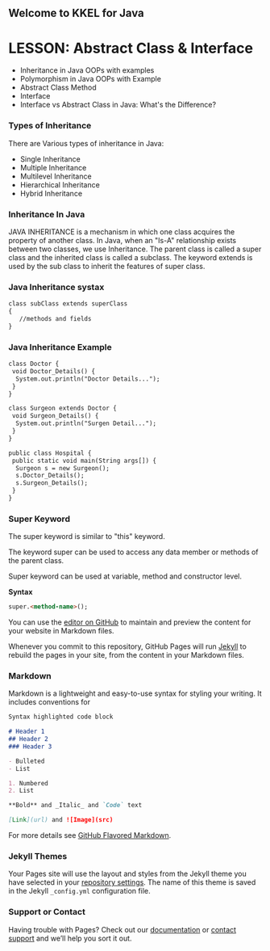 ## Welcome to KKEL for Java

# LESSON: Abstract Class & Interface
   
  - Inheritance in Java OOPs with examples
  - Polymorphism in Java OOPs with Example 
  - Abstract Class Method
  - Interface
  - Interface vs Abstract Class in Java: What's the Difference?
  
### Types of Inheritance
There are Various types of inheritance in Java:
  - Single Inheritance
  - Multiple Inheritance
  - Multilevel Inheritance
  - Hierarchical Inheritance
  - Hybrid Inheritance

### Inheritance In Java
JAVA INHERITANCE is a mechanism in which one class acquires the property of another class. In Java, when an "Is-A" relationship exists between two classes, we use Inheritance. The parent class is called a super class and the inherited class is called a subclass. The keyword extends is used by the sub class to inherit the features of super class.

### Java Inheritance systax
```markdown
class subClass extends superClass  
{  
   //methods and fields  
}  
```

### Java Inheritance Example
```markdown
class Doctor {
 void Doctor_Details() {
  System.out.println("Doctor Details...");
 }
}

class Surgeon extends Doctor {
 void Surgeon_Details() {
  System.out.println("Surgen Detail...");
 }
}

public class Hospital {
 public static void main(String args[]) {
  Surgeon s = new Surgeon();
  s.Doctor_Details();
  s.Surgeon_Details();
 }
}
```

### Super Keyword

The super keyword is similar to "this" keyword.

The keyword super can be used to access any data member or methods of the parent class.

Super keyword can be used at variable, method and constructor level. 

**Syntax**
```markdown
super.<method-name>();
   ```

You can use the [editor on GitHub](https://github.com/keletso7/Keletso7/edit/master/README.md) to maintain and preview the content for your website in Markdown files.

Whenever you commit to this repository, GitHub Pages will run [Jekyll](https://jekyllrb.com/) to rebuild the pages in your site, from the content in your Markdown files.

### Markdown

Markdown is a lightweight and easy-to-use syntax for styling your writing. It includes conventions for

```markdown
Syntax highlighted code block

# Header 1
## Header 2
### Header 3

- Bulleted
- List

1. Numbered
2. List

**Bold** and _Italic_ and `Code` text

[Link](url) and ![Image](src)
```

For more details see [GitHub Flavored Markdown](https://guides.github.com/features/mastering-markdown/).

### Jekyll Themes

Your Pages site will use the layout and styles from the Jekyll theme you have selected in your [repository settings](https://github.com/keletso7/Keletso7/settings). The name of this theme is saved in the Jekyll `_config.yml` configuration file.

### Support or Contact

Having trouble with Pages? Check out our [documentation](https://help.github.com/categories/github-pages-basics/) or [contact support](https://github.com/contact) and we’ll help you sort it out.
